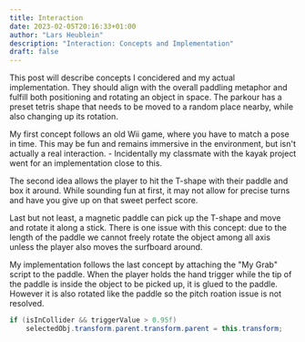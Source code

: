 ```yaml
---
title: Interaction
date: 2023-02-05T20:16:33+01:00
author: "Lars Heublein"
description: "Interaction: Concepts and Implementation"
draft: false
---
```


This post will describe concepts I concidered and my actual implementation.
They should align with the overall paddling metaphor and fulfill both positioning and rotating an object in space.
The parkour has a preset tetris shape that needs to be moved to a random place nearby, while also changing up its rotation.

My first concept follows an old Wii game, where you have to match a pose in time. This may be fun and remains immersive
in the environment, but isn't actually a real interaction. - Incidentally my classmate with the kayak project went for an
implementation close to this.

The second idea allows the player to hit the T-shape with their paddle and box it around. While sounding fun at first,
it may not allow for precise turns and have you give up on that sweet perfect score.

Last but not least, a magnetic paddle can pick up the T-shape and move and rotate it along a stick.
There is one issue with this concept: due to the length of the paddle we cannot freely rotate the object among all axis
unless the player also moves the surfboard around.

My implementation follows the last concept by attaching the "My Grab" script to the paddle. 
When the player holds the hand trigger while the tip of the paddle is inside the object to be picked up, it is glued to
the paddle. However it is also rotated like the paddle so the pitch roation issue is not resolved.
```C#
if (isInCollider && triggerValue > 0.95f)
	selectedObj.transform.parent.transform.parent = this.transform;
```